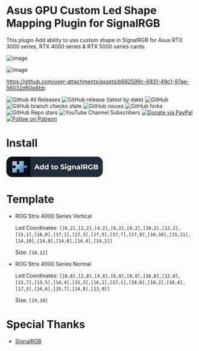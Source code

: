 # Asus GPU Custom Led Shape Mapping Plugin for SignalRGB

This plugin Add ability to use custom shape in SignalRGB for Asus RTX 3000 series, RTX 4000 series & RTX 5000 series cards.

![image](https://github.com/user-attachments/assets/f1a743da-9240-4a71-8e8a-903934e9714b)

![image](https://github.com/user-attachments/assets/71ff271c-d7d7-48f9-8e3b-c5c8c61ee416)

https://github.com/user-attachments/assets/b682599c-6831-49c1-97ae-56032d60e8bb

![Github All Releases](https://img.shields.io/github/downloads/qiangqiang101/SignalRGB-Asus-GPU-Custom-Led-Shape-Mapping/total.svg)
![GitHub release (latest by date)](https://img.shields.io/github/v/release/qiangqiang101/SignalRGB-Asus-GPU-Custom-Led-Shape-Mapping)
![GitHub](https://img.shields.io/github/license/qiangqiang101/SignalRGB-Asus-GPU-Custom-Led-Shape-Mapping)
![GitHub branch checks state](https://img.shields.io/github/checks-status/qiangqiang101/SignalRGB-Asus-GPU-Custom-Led-Shape-Mapping/master)
![GitHub issues](https://img.shields.io/github/issues/qiangqiang101/SignalRGB-Asus-GPU-Custom-Led-Shape-Mapping)
![GitHub forks](https://img.shields.io/github/forks/qiangqiang101/SignalRGB-Asus-GPU-Custom-Led-Shape-Mapping?style=social)
![GitHub Repo stars](https://img.shields.io/github/stars/qiangqiang101/SignalRGB-Asus-GPU-Custom-Led-Shape-Mapping?style=social)
![YouTube Channel Subscribers](https://img.shields.io/youtube/channel/subscribers/UCAZlasvEy1euunP1M7nwj5Q?style=social)
[![Donate via PayPal](https://img.shields.io/badge/Donate-Paypal-brightgreen)](https://paypal.me/imnotmental)
[![Follow on Patreon](https://img.shields.io/badge/Donate-Patreon-orange)](https://www.patreon.com/imnotmental)

# Install
[![Click here to add this repo to SignalRGB](https://raw.githubusercontent.com/SRGBmods/QMK-Images/main/images/add-to-signalrgb.png)](https://srgbmods.net/s?p=addon/install?url=https://github.com/qiangqiang101/SignalRGB-Asus-GPU-Custom-Led-Shape-Mapping)

# Template
- ROG Strix 4000 Series Vertical

  Led Coordinates: ``[[0,2],[2,2],[4,2],[6,2],[8,2],[10,2],[12,2],[15,1],[16,0],[17,1],[17,3],[17,5],[17,7],[17,9],[16,10],[15,11],[14,10],[14,8],[14,6],[14,4],[14,2]]``

  Size: ``[18,12]``

- ROG Strix 4000 Series Normal

  Led Coordinates: ``[[0,8],[2,8],[4,8],[6,8],[8,8],[10,8],[12,8],[13,7],[13,5],[14,4],[15,3],[16,2],[17,1],[18,0],[18,2],[18,4],[17,5],[16,6],[15,7],[14,8],[13,9]]``

  Size: ``[19,10]``

# Special Thanks
- [SignalRGB](https://signalrgb.com/download/)
